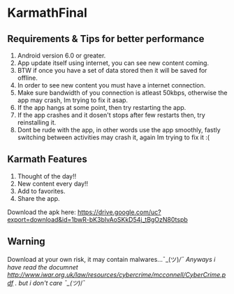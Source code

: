 # KarmathFinal

## Requirements & Tips for better performance
1. Android version 6.0 or greater.
2. App update itself using internet, you can see new content coming.
3. BTW if once you have a set of data stored then it will be saved for offline.
4. In order to see new content you must have a internet connection.
5. Make sure bandwidth of you connection is atleast 50kbps, otherwise the app may crash, Im trying to fix it asap.
6. If the app hangs at some point, then try restarting the app.
7. If the app crashes and it dosen't stops after few restarts then, try reinstalling it.
8. Dont be rude with the app, in other words use the app smoothly, fastly switching between activities may crash it, again Im trying to fix it :(

## Karmath Features
1. Thought of the day!!
2. New content every day!!
3. Add to favorites.
4. Share the app.

Download the apk here: https://drive.google.com/uc?export=download&id=1bwR-bK3bIvAoSKkD54j_tBgOzN80tspb
## Warning 
Download at your own risk, it may contain malwares...¯\_(ツ)_/¯
Anyways i have read the documnet http://www.iwar.org.uk/law/resources/cybercrime/mcconnell/CyberCrime.pdf . but i don't care ¯\_(ツ)_/¯
